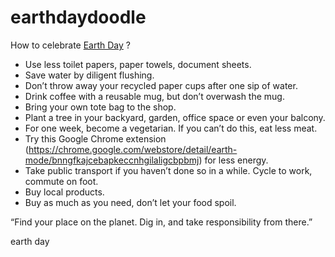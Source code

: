 # earthdaydoodle
How to celebrate <a href="http://quotes.hbdtoyou.com/earth-day-doodle-22-april-2016/">Earth Day</a> ?

* Use less toilet papers, paper towels, document sheets.
* Save water by diligent flushing.
* Don’t throw away your recycled paper cups after one sip of water.
* Drink coffee with a reusable mug, but don’t overwash the mug.
* Bring your own tote bag to the shop.
* Plant a tree in your backyard, garden, office space or even your balcony.
* For one week, become a vegetarian. If you can’t do this, eat less meat.
* Try this Google Chrome extension (https://chrome.google.com/webstore/detail/earth-mode/bnngfkajcebapkeccnhgilaligcbpbmj) for less energy.
* Take public transport if you haven’t done so in a while. Cycle to work, commute on foot.
* Buy local products.
* Buy as much as you need, don’t let your food spoil.

“Find your place on the planet. Dig in, and take responsibility from there.”

earth day
